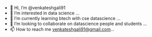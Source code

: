 - 👋 Hi, I’m @venkateshgali91
- 👀 I’m interested in data science ...
- 🌱 I’m currently learning btech with cse datascience ...
- 💞️ I’m looking to collaborate on datascience people and students  ...
- 📫 How to reach me venkateshgali91@gmail.com...

<!---
venkateshgali91/venkateshgali91 is a ✨ special ✨ repository because its `README.md` (this file) appears on your GitHub profile.
You can click the Preview link to take a look at your changes.
--->

